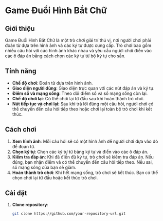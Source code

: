 # Game Đuổi Hình Bắt Chữ

## Giới thiệu

Game Đuổi Hình Bắt Chữ là một trò chơi giải trí thú vị, nơi người chơi phải đoán từ dựa trên hình ảnh và các ký tự được cung cấp. Trò chơi bao gồm nhiều câu hỏi với các hình ảnh khác nhau và yêu cầu người chơi điền vào các ô đáp án bằng cách chọn các ký tự từ bộ ký tự cho sẵn.

## Tính năng

- **Chế độ chơi**: Đoán từ dựa trên hình ảnh.
- **Giao diện người dùng**: Giao diện trực quan với các nút đáp án và ký tự.
- **Điểm số và mạng sống**: Theo dõi điểm số và số mạng sống còn lại.
- **Chế độ chơi lại**: Có thể chơi lại từ đầu sau khi hoàn thành trò chơi.
- **Nút tiếp tục và chơi lại**: Sau khi trả lời đúng một câu hỏi, người chơi có thể chuyển đến câu hỏi tiếp theo hoặc chơi lại toàn bộ trò chơi khi kết thúc.

## Cách chơi

1. **Xem hình ảnh**: Mỗi câu hỏi sẽ có một hình ảnh để người chơi dựa vào đó để đoán từ.
2. **Chọn ký tự**: Chọn các ký tự từ bảng ký tự và điền vào các ô đáp án.
3. **Kiểm tra đáp án**: Khi đã điền đủ ký tự, trò chơi sẽ kiểm tra đáp án. Nếu đúng, bạn nhận điểm và có thể chuyển đến câu hỏi tiếp theo. Nếu sai, số mạng sống của bạn sẽ giảm.
4. **Hoàn thành trò chơi**: Khi hết mạng sống, trò chơi sẽ kết thúc. Bạn có thể chọn chơi lại từ đầu hoặc kết thúc trò chơi.

## Cài đặt

1. **Clone repository**:
   ```bash
   git clone https://github.com/your-repository-url.git
